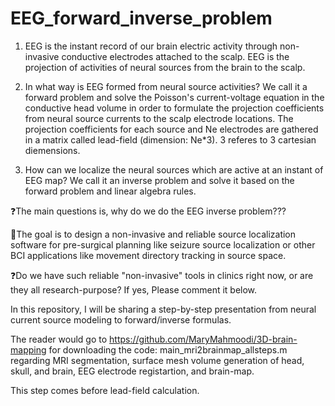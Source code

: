 # EEG_forward_inverse_problem
1. EEG is the instant record of our brain electric activity through non-invasive conductive electrodes attached to the scalp.
EEG is the projection of activities of neural sources from the brain to the scalp.

2. In what way is EEG formed from neural source activities? We call it a forward problem and solve the Poisson's current-voltage equation in the conductive head volume in order to formulate the projection coefficients from neural source currents to the scalp electrode locations.
   The projection coefficients for each source and Ne electrodes are gathered in a matrix called lead-field (dimension: Ne*3). 3 referes to 3 cartesian diemensions. 

3. How can we localize the neural sources which are active at an instant of EEG map? We call it an inverse problem and solve it based on the forward problem and linear algebra rules.

❓The main questions is, why do we do the EEG inverse problem???

🎯The goal is to design a non-invasive and reliable source localization software for pre-surgical planning like seizure source localization or other BCI applications like movement directory tracking in source space.

❓Do we have such reliable "non-invasive" tools in clinics right now, or are they all research-purpose? If yes, Please comment it below.

In this repository, I will be sharing a step-by-step presentation from neural current source modeling to forward/inverse formulas. 


The reader would go to https://github.com/MaryMahmoodi/3D-brain-mapping 
for downloading the code: main_mri2brainmap_allsteps.m regarding 
MRI segmentation,
surface mesh volume generation of head, skull, and brain,
EEG electrode registartion,
and brain-map.

This step comes before lead-field calculation. 


